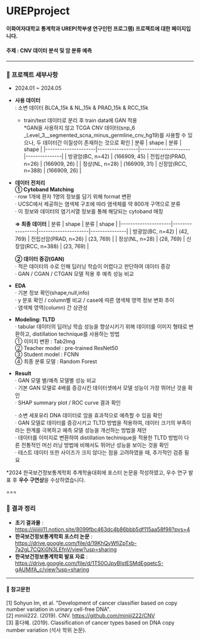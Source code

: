 # UREPproject
#### 이화여자대학교 통계학과 UREP(학부생 연구인턴 프로그램) 프로젝트에 대한 페이지입니다.
#### 주제 : CNV 데이터 분석 및 암 분류 예측
   

___
### 📑 프로젝트 세부사항
- 2024.01 ~ 2024.05  
- **사용 데이터**  
  : 소변 데이터 BLCA_15k & NL_15k & PRAD_15k & RCC_15k  
  - train/test 데이터로 분리 후 train data에 GAN 적용  
    *GAN을 사용하지 않고 TCGA CNV 데이터(snp_6 _Level_3__segmented_scna_minus_germline_cnv_hg19)를 사용할 수 있으나, 두 데이터간 이질성이 존재하는 것으로 확인
    | 분류                | shape           | 분류                | shape         |
    |---------------------|-----------------|---------------------|---------------|
    | 방광암(BC, n=42)    | (166909, 45)    | 전립선암(PRAD, n=26) | (166909, 26)  | 
    | 정상(NL, n=28)      | (166909, 31)    | 신장암(RCC, n=388)   | (166909, 26)  |   
   
    
- **데이터 전처리**  
  **① Cytoband Matching**  
  · row 1개에 환자 1명의 정보를 담기 위해 format 변환  
  · UCSC에서 제공하는 염색체 구조에 따라 염색체를 약 800개 구역으로 분류  
  · 이 정보와 데이터의 염기서열 정보를 통해 해당되는 cytoband 매칭  
      
  **⇒ 최종 데이터**
    | 분류                | shape           | 분류                | shape         |
    |---------------------|-----------------|---------------------|---------------|
    | 방광암(BC, n=42)    | (42, 769)    | 전립선암(PRAD, n=26) | (23, 769)  | 
    | 정상(NL, n=28)      | (28, 769)    | 신장암(RCC, n=388)   | (23, 769)  |   

    
  **② 데이터 증강(GAN)**  
  · 적은 데이터의 수로 인해 딥러닝 학습이 어렵다고 판단하여 데이터 증강  
  · GAN / CGAN / CTGAN 모델 적용 후 예측 성능 비교  
    
- **EDA**    
  · 기본 정보 확인(shape,null,info)  
  · y 분포 확인 / column별 비교 / case에 따른 염색체 영역 정보 변화 추이  
  · 염색체 영역(column) 간 상관성  
   
- **Modeling: TLTD**   
  · tabular 데이터의 딥러닝 학습 성능을 향상시키기 위해 데이터를 이미지 형태로 변환하고, distillation technique를 사용하는 방법  
  ① 이미지 변환 : Tab2Img  
  ② Teacher model : pre-trained ResNet50  
  ③ Student model : FCNN  
  ④ 최종 분류 모델 : Random Forest  
    
- **Result**    
  · GAN 모델 별/예측 모델별 성능 비교  
  · 기본 GAN 모델로 4배를 증강시킨 데이터셋에서 모델 성능이 가장 뛰어난 것을 확인  
  · SHAP summary plot / ROC curve 결과 확인  
    
  · 소변 세포유리 DNA 데이터로 암을 효과적으로 예측할 수 있음 확인  
  · GAN 모델로 데이터를 증강시키고 TLTD 방법을 적용하여, 데이터 크기의 부족이라는 한계를 극복하고 예측 모델 성능을 개선하는 방법을 제안  
  · 데이터를 이미지로 변환하여 distillation techinique을 적용한 TLTD 방법이 다른 전통적인 머신 러닝 방법에 비해서도 뛰어난 성능을 보이는 것을 확인  
  · 테스트 데이터 또한 사이즈가 크지 않다는 점을 고려하였을 때, 추가적인 검증 필요  
    
*2024 한국보건정보통계학회 추계학술대회에 포스터 논문을 작성하였고, 우수 연구 발표 후 **우수 구연상**을 수상하였습니다.  
    
===
   
### 📑 결과 정리
- **초기 결과물** : https://jiiiiiii11.notion.site/8099fbc463dc4b86bbb5df115aa58f98?pvs=4
- **한국보건정보통계학회 포스터 논문** : https://drive.google.com/file/d/19KhQyWfiZpTxb-7a2gL7CQXi0N3LEfnV/view?usp=sharing
- **한국보건정보통계학회 발표 자료** : https://drive.google.com/file/d/1T50OJpyBIstESMdEgqetcS-gAUMifA_c/view?usp=sharing
  
- - -
  
#### 📑 참고문헌
[1] Sohyun Im, et al. "Development of cancer classifier based on copy number variation in urinary cell-free DNA".  
[2] miniii222. (2019). CNV. https://github.com/miniii222/CNV  
[3] 홍다혜. (2019). Classification of cancer types based on DNA copy number variation (석사 학위 논문).   

